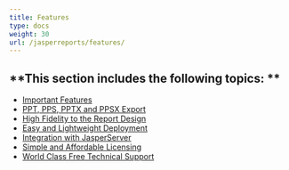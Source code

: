 ```yaml
---
title: Features
type: docs
weight: 30
url: /jasperreports/features/
---
```


**This section includes the following topics:
**
---------------------------------------------
- [Important Features](/slides/jasperreports/important-features-html/) 
- [PPT, PPS, PPTX and PPSX Export](/pages/createpage.action?spaceKey=slidesjasperreports&title=PPT%2C+PPS%2C+PPTX+and+PPSX+Export&linkCreation=true&fromPageId=10747919) 
- [High Fidelity to the Report Design](/slides/jasperreports/high-fidelity-to-the-report-design-html/) 
- [Easy and Lightweight Deployment](/slides/jasperreports/easy-and-lightweight-deployment-html/) 
- [Integration with JasperServer](/slides/jasperreports/integration-with-jasperserver-html/) 
- [Simple and Affordable Licensing](/slides/jasperreports/simple-and-affordable-licensing-html/) 
- [World Class Free Technical Support](/slides/jasperreports/world-class-free-technical-support-html/) 
